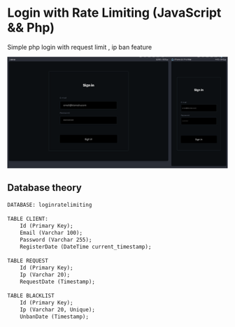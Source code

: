 # Login with Rate Limiting (JavaScript && Php)
 Simple php login with request limit , ip ban feature

![assets/images/view.png](assets/images/view.png)

## Database theory

```
DATABASE: loginratelimiting

TABLE CLIENT:
    Id (Primary Key);
    Email (Varchar 100);
    Password (Varchar 255);
    RegisterDate (DateTime current_timestamp);

TABLE REQUEST
    Id (Primary Key);
    Ip (Varchar 20);
    RequestDate (Timestamp);

TABLE BLACKLIST
    Id (Primary Key);
    Ip (Varchar 20, Unique);
    UnbanDate (Timestamp);
```